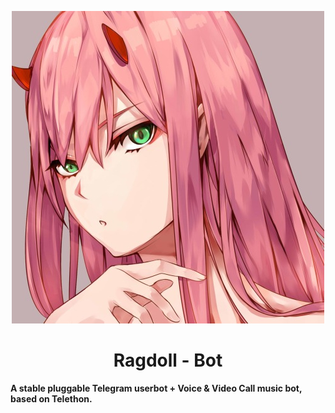 <p align="center">
  <img src="./resources/extras/logo_readme.jpg" alt="TeamRagdoll Logo">
</p>
<h1 align="center">
  <b>Ragdoll - Bot</b>
</h1>

<b>A stable pluggable Telegram userbot + Voice & Video Call music bot, based on Telethon.</b>
